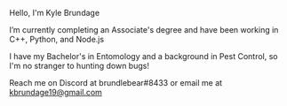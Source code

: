 Hello, I'm Kyle Brundage

I’m currently completing an Associate's degree and have been working in C++, Python, and Node.js

I have my Bachelor's in Entomology and a background in Pest Control, so I'm no stranger to hunting down bugs!

Reach me on Discord at brundlebear#8433 or email me at kbrundage19@gmail.com

<!---
Brundlebear/Brundlebear is a ✨ special ✨ repository because its `README.md` (this file) appears on your GitHub profile.
You can click the Preview link to take a look at your changes.
--->
